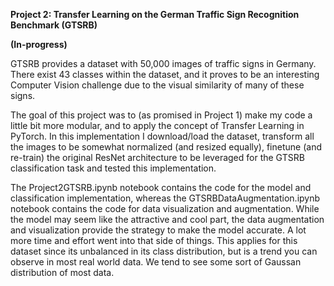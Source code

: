**Project 2: Transfer Learning on the German Traffic Sign Recognition Benchmark (GTSRB)**

**(In-progress)**

GTSRB provides a dataset with 50,000 images of traffic signs in Germany. There exist 43 classes within the dataset, 
and it proves to be an interesting Computer Vision challenge due to the visual similarity of many of these signs. 

The goal of this project was to (as promised in Project 1) make my code a little bit more modular, and to 
apply the concept of Transfer Learning in PyTorch. In this implementation I download/load the dataset, transform all the images 
to be somewhat normalized (and resized equally), finetune (and re-train) the original ResNet architecture to be leveraged 
for the GTSRB classification task and tested this implementation. 

The Project2GTSRB.ipynb notebook contains the code for the model and classification implementation, whereas the GTSRBDataAugmentation.ipynb notebook contains the code for data visualization and augmentation. While the model may seem like the attractive and cool part, the data augmentation and visualization provide the strategy to make the model accurate. A lot more time and effort went into that side of things. This applies for this dataset since its unbalanced in its class distribution, but is a trend you can observe in most real world data. We tend to see some sort of Gaussan distribution of most data. 
